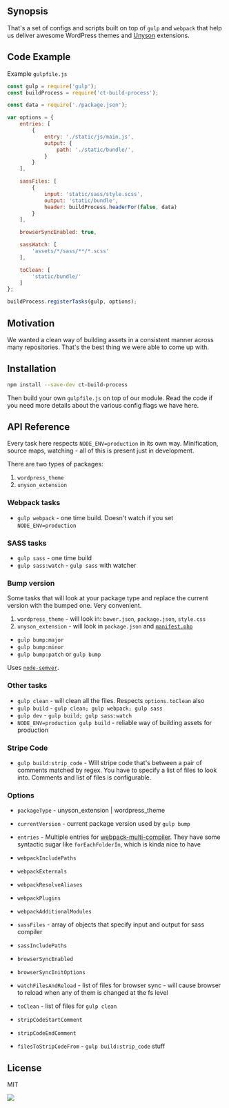 ## Synopsis

That's a set of configs and scripts built on top of `gulp` and `webpack`
that help us deliver awesome WordPress themes and
[Unyson](http://manual.unyson.io) extensions.

## Code Example

Example `gulpfile.js`

```javascript
const gulp = require('gulp');
const buildProcess = require('ct-build-process');

const data = require('./package.json');

var options = {
	entries: [
		{
			entry: './static/js/main.js',
			output: {
				path: './static/bundle/',
			}
		}
	],

	sassFiles: [
		{
			input: 'static/sass/style.scss',
			output: 'static/bundle',
			header: buildProcess.headerFor(false, data)
		}
	],

	browserSyncEnabled: true,

	sassWatch: [
		'assets/*/sass/**/*.scss'
	],

	toClean: [
		'static/bundle/'
	]
};

buildProcess.registerTasks(gulp, options);
```

## Motivation

We wanted a clean way of building assets in a consistent manner across many
repositories. That's the best thing we were able to come up with.

## Installation

```bash
npm install --save-dev ct-build-process
```

Then build your own `gulpfile.js` on top of our module. Read the code if you
need more details about the various config flags we have here.

## API Reference

Every task here respects `NODE_ENV=production` in its own way. Minification,
source maps, watching - all of this is present just in development.

There are two types of packages:

1. `wordpress_theme`
2. `unyson_extension`

### Webpack tasks

* `gulp webpack` - one time build. Doesn't watch if you set `NODE_ENV=production`

### SASS tasks

* `gulp sass` - one time build
* `gulp sass:watch` - `gulp sass` with watcher

### Bump version

Some tasks that will look at your package type and replace the current version
with the bumped one. Very convenient.

1. `wordpress_theme` - will look in: `bower.json`, `package.json`, `style.css`
2. `unyson_extension` - will look in `package.json` and [`manifest.php`](http://manual.unyson.io/en/latest/manifest/extension.html#content)

* `gulp bump:major`
* `gulp bump:minor`
* `gulp bump:patch` or `gulp bump`

Uses [`node-semver`](https://github.com/npm/node-semver).

### Other tasks

* `gulp clean` - will clean all the files. Respects `options.toClean` also
* `gulp build` - `gulp clean; gulp webpack; gulp sass`
* `gulp dev` - `gulp build; gulp sass:watch`
* `NODE_ENV=production gulp build` - reliable way of building assets for production

### Stripe Code

* `gulp build:strip_code` - Will stripe code that's between a pair of comments matched
by regex. You have to specify a list of files to look into. Comments and list of
files is configurable.

### Options

* `packageType` - unyson_extension | wordpress_theme
* `currentVersion` - current package version used by `gulp bump`
* `entries` - Multiple entries for [webpack-multi-compiler](https://github.com/webpack/webpack/tree/master/examples/multi-compiler). They have some syntactic sugar like
  `forEachFolderIn`, which is kinda nice to have
* `webpackIncludePaths`
* `webpackExternals`
* `webpackResolveAliases`
* `webpackPlugins`
* `webpackAdditionalModules`

* `sassFiles` - array of objects that specify input and output for sass compiler
* `sassIncludePaths`
* `browserSyncEnabled`
* `browserSyncInitOptions`
* `watchFilesAndReload` - list of files for browser sync - will cause browser to reload when any of them is changed at the fs level

* `toClean` - list of files for `gulp clean`

* `stripCodeStartComment`
* `stripCodeEndComment`
* `filesToStripCodeFrom` - `gulp build:strip_code` stuff

## License

MIT

![](https://avatars0.githubusercontent.com/u/20202907?v=3&s=200)
